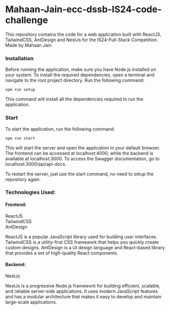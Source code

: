 # Mahaan-Jain-ecc-dssb-IS24-code-challenge

This repository contains the code for a web application built with ReactJS, TailwindCSS, AntDesign and NestJs for the IS24-Full-Stack Competition. Made by Mahaan Jain

### Installation
Before running the application, make sure you have Node.js installed on your system. To install the required dependencies, open a terminal and navigate to the root project directory. Run the following command:

`npm run setup`

This command will install all the dependencies required to run the application.

### Start

To start the application, run the following command:

`npm run start`

This will start the server and open the application in your default browser. The frontend can be accessed at localhost:4000, while the backend is available at localhost:3000. To access the Swagger documentation, go to localhost:3000/api/api-docs.

To restart the server, just use the start command, no need to setup the repository again.

### Technologies Used:

#### Frontend:
ReactJS  
TailwindCSS  
AntDesign  

ReactJS is a popular JavaScript library used for building user interfaces. TailwindCSS is a utility-first CSS framework that helps you quickly create custom designs. AntDesign is a UI design language and React-based library that provides a set of high-quality React components.

#### Backend:
NestJs

NestJs is a progressive Node.js framework for building efficient, scalable, and reliable server-side applications. It uses modern JavaScript features and has a modular architecture that makes it easy to develop and maintain large-scale applications.
